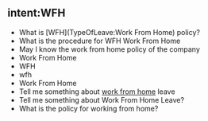 ## intent:WFH
- What is [WFH](TypeOfLeave:Work From Home) policy?
- What is the procedure for WFH Work From Home
- May I know the work from home policy of the company
- Work From Home
- WFH
- wfh
- Work From Home
- Tell me something about [work from home](TypeOfLeave:WFH) leave
- Tell me something about Work From Home Leave?
- What is the policy for working from home?



